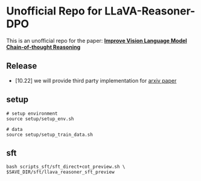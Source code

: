 # Unofficial Repo for LLaVA-Reasoner-DPO
This is an unofficial repo for the paper:
[**Improve Vision Language Model Chain-of-thought Reasoning**](https://arxiv.org/pdf/2410.16198)

## Release
- [10.22] we will provide third party implementation for [arxiv paper](https://arxiv.org/pdf/2410.16198)

## setup
```
# setup environment
source setup/setup_env.sh

# data
source setup/setup_train_data.sh 
```

## sft
```
bash scripts_sft/sft_direct+cot_preview.sh \
$SAVE_DIR/sft/llava_reasoner_sft_preview
```
